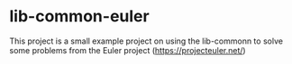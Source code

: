 # lib-common-euler
This project is a small example project on using the lib-commonn to solve some problems from the Euler project (https://projecteuler.net/)
